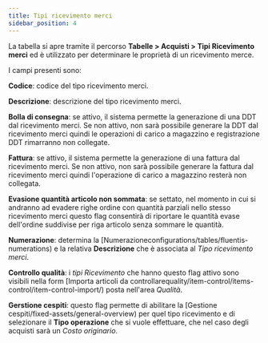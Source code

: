 ```yaml
---
title: Tipi ricevimento merci
sidebar_position: 4
---
```


La tabella si apre tramite il percorso **Tabelle > Acquisti > Tipi Ricevimento merci** ed è utilizzato per determinare le proprietà di un ricevimento merce.

I campi presenti sono:

**Codice**: codice del tipo ricevimento merci.

**Descrizione**: descrizione del tipo ricevimento merci.

**Bolla di consegna**: se attivo, il sistema permette la generazione di una DDT dal ricevimento merci. Se non attivo, non sarà possibile generare la DDT dal ricevimento merci quindi le operazioni di carico a magazzino e registrazione DDT rimarranno non collegate. 

**Fattura**: se attivo, il sistema permette la generazione di una fattura dal ricevimento merci. Se non attivo, non sarà possibile generare la fattura dal ricevimento merci quindi l'operazione di carico a magazzino resterà non collegata. 

**Evasione quantità articolo non sommata**: se settato, nel momento in cui si andranno ad evadere righe ordine con quantità parziali nello stesso ricevimento merci questo flag consentirà di riportare le quantità evase dell'ordine suddivise per riga articolo senza sommare le quantità.

**Numerazione**: determina la [Numerazioneconfigurations/tables/fluentis-numerations) e la relativa **Descrizione** che è associata al *Tipo ricevimento merci*. 

**Controllo qualità**: i *tipi Ricevimento* che hanno questo flag attivo sono visibili nella form [Importa articoli da controllarequality/item-control/items-control/item-control-import/) posta nell'area *Qualità*.

**Gerstione cespiti**: questo flag permette di abilitare la [Gestione cespiti/fixed-assets/general-overview) per quel tipo ricevimento e di selezionare il **Tipo operazione** che si vuole effettuare, che nel caso degli acquisti sarà un *Costo originario*.
